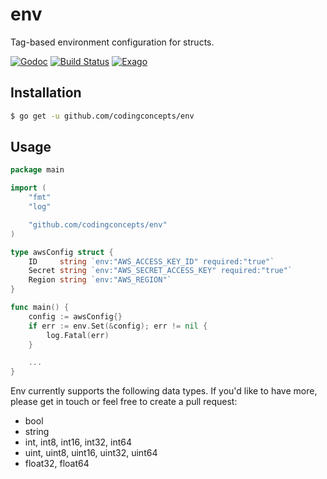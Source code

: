 # env
Tag-based environment configuration for structs.

[![Godoc](https://godoc.org/github.com/codingconcepts/env?status.svg)](https://godoc.org/github.com/codingconcepts/env)
[![Build Status](https://travis-ci.org/codingconcepts/env.svg?branch=master)](https://travis-ci.org/codingconcepts/env)
[![Exago](https://api.exago.io:443/badge/cov/github.com/codingconcepts/env)](https://exago.io/project/github.com/codingconcepts/env)

## Installation

``` bash
$ go get -u github.com/codingconcepts/env
```

## Usage

``` go
package main

import (
	"fmt"
	"log"

	"github.com/codingconcepts/env"
)

type awsConfig struct {
	ID     string `env:"AWS_ACCESS_KEY_ID" required:"true"`
	Secret string `env:"AWS_SECRET_ACCESS_KEY" required:"true"`
	Region string `env:"AWS_REGION"`
}

func main() {
	config := awsConfig{}
	if err := env.Set(&config); err != nil {
		log.Fatal(err)
	}

	...
}
```

Env currently supports the following data types.  If you'd like to have more, please get in touch or feel free to create a pull request:

- bool
- string
- int, int8, int16, int32, int64
- uint, uint8, uint16, uint32, uint64
- float32, float64